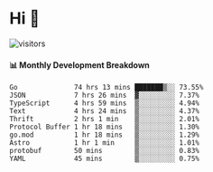 # Hi 👋
 
![visitors](https://visitor-badge.glitch.me/badge?page_id=sorcererxw.sorcererx)

#### 📊 Monthly Development Breakdown

<!--START_SECTION:waka-->
```text
Go              74 hrs 13 mins ███████▒░░ 73.55%
JSON            7 hrs 26 mins  ▓░░░░░░░░░ 7.37%
TypeScript      4 hrs 59 mins  ▒░░░░░░░░░ 4.94%
Text            4 hrs 24 mins  ▒░░░░░░░░░ 4.37%
Thrift          2 hrs 1 min    ▒░░░░░░░░░ 2.01%
Protocol Buffer 1 hr 18 mins   ▒░░░░░░░░░ 1.30%
go.mod          1 hr 18 mins   ▒░░░░░░░░░ 1.29%
Astro           1 hr 1 min     ▒░░░░░░░░░ 1.01%
protobuf        50 mins        ▒░░░░░░░░░ 0.83%
YAML            45 mins        ▒░░░░░░░░░ 0.75%
```
<!--END_SECTION:waka-->
